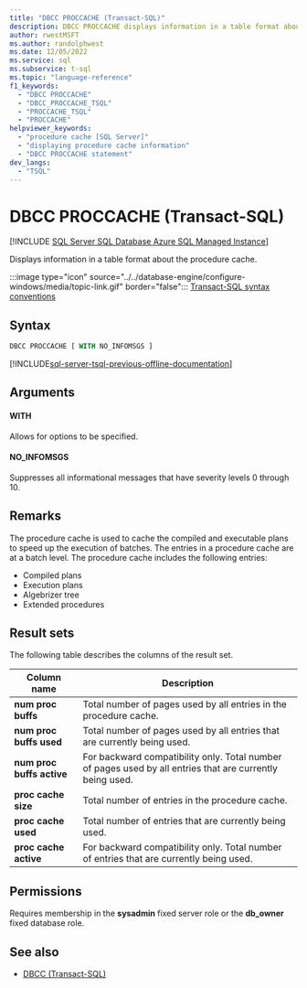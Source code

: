 ```yaml
---
title: "DBCC PROCCACHE (Transact-SQL)"
description: DBCC PROCCACHE displays information in a table format about the procedure cache.
author: rwestMSFT
ms.author: randolphwest
ms.date: 12/05/2022
ms.service: sql
ms.subservice: t-sql
ms.topic: "language-reference"
f1_keywords:
  - "DBCC PROCCACHE"
  - "DBCC_PROCCACHE_TSQL"
  - "PROCCACHE_TSQL"
  - "PROCCACHE"
helpviewer_keywords:
  - "procedure cache [SQL Server]"
  - "displaying procedure cache information"
  - "DBCC PROCCACHE statement"
dev_langs:
  - "TSQL"
---
```


# DBCC PROCCACHE (Transact-SQL)

[!INCLUDE [SQL Server SQL Database Azure SQL Managed Instance](../../includes/applies-to-version/sql-asdb-asdbmi.md)]

Displays information in a table format about the procedure cache.

:::image type="icon" source="../../database-engine/configure-windows/media/topic-link.gif" border="false"::: [Transact-SQL syntax conventions](../../t-sql/language-elements/transact-sql-syntax-conventions-transact-sql.md)

## Syntax

```sql
DBCC PROCCACHE [ WITH NO_INFOMSGS ]
```

[!INCLUDE[sql-server-tsql-previous-offline-documentation](../../includes/sql-server-tsql-previous-offline-documentation.md)]

## Arguments

#### WITH

Allows for options to be specified.

#### NO_INFOMSGS

Suppresses all informational messages that have severity levels 0 through 10.

## Remarks

The procedure cache is used to cache the compiled and executable plans to speed up the execution of batches. The entries in a procedure cache are at a batch level. The procedure cache includes the following entries:

- Compiled plans
- Execution plans
- Algebrizer tree
- Extended procedures

## Result sets

The following table describes the columns of the result set.

| Column name | Description |
| --- | --- |
| **num proc buffs** | Total number of pages used by all entries in the procedure cache. |
| **num proc buffs used** | Total number of pages used by all entries that are currently being used. |
| **num proc buffs active** | For backward compatibility only. Total number of pages used by all entries that are currently being used. |
| **proc cache size** | Total number of entries in the procedure cache. |
| **proc cache used** | Total number of entries that are currently being used. |
| **proc cache active** | For backward compatibility only. Total number of entries that are currently being used. |

## Permissions

Requires membership in the **sysadmin** fixed server role or the **db_owner** fixed database role.

## See also

- [DBCC (Transact-SQL)](../../t-sql/database-console-commands/dbcc-transact-sql.md)

